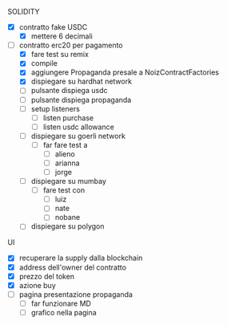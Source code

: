 SOLIDITY

- [x] contratto fake USDC
  - [x] mettere 6 decimali
- [ ] contratto erc20 per pagamento
  - [x] fare test su remix
  - [x] compile
  - [x] aggiungere Propaganda presale a NoizContractFactories
  - [x] dispiegare su hardhat network
  - [ ] pulsante dispiega usdc
  - [ ] pulsante dispiega propaganda
  - [ ] setup listeners
    - [ ] listen purchase
    - [ ] listen usdc allowance
  - [ ] dispiegare su goerli network
    - [ ] far fare test a
      - [ ] alieno
      - [ ] arianna
      - [ ] jorge
  - [ ] dispiegare su mumbay
    - [ ] fare test con
      - [ ] luiz
      - [ ] nate
      - [ ] nobane
  - [ ] dispiegare su polygon

UI

- [x] recuperare la supply dalla blockchain
- [x] address dell'owner del contratto
- [x] prezzo del token
- [x] azione buy
- [ ] pagina presentazione propaganda
  - [ ] far funzionare MD
  - [ ] grafico nella pagina
